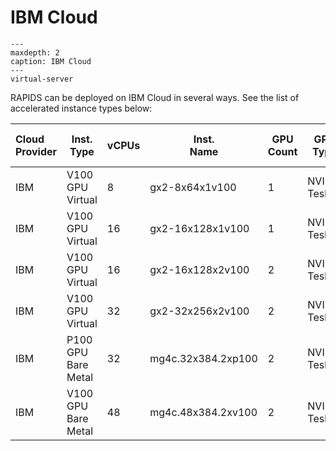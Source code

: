 # IBM Cloud

```{toctree}
---
maxdepth: 2
caption: IBM Cloud
---
virtual-server
```

RAPIDS can be deployed on IBM Cloud in several ways. See the
list of accelerated instance types below:

| Cloud <br> Provider | Inst. <br> Type     | vCPUs | Inst. <br> Name    | GPU <br> Count | GPU <br> Type | xGPU <br> RAM | xGPU <br> RAM Total |
| :------------------ | ------------------- | ----- | ------------------ | -------------- | ------------- | ------------- | ------------------: |
| IBM                 | V100 GPU Virtual    | 8     | gx2-8x64x1v100     | 1              | NVIDIA Tesla  | 16 (GB)       |             64 (GB) |
| IBM                 | V100 GPU Virtual    | 16    | gx2-16x128x1v100   | 1              | NVIDIA Tesla  | 16 (GB)       |            128 (GB) |
| IBM                 | V100 GPU Virtual    | 16    | gx2-16x128x2v100   | 2              | NVIDIA Tesla  | 16 (GB)       |            128 (GB) |
| IBM                 | V100 GPU Virtual    | 32    | gx2-32x256x2v100   | 2              | NVIDIA Tesla  | 16 (GB)       |            256 (GB) |
| IBM                 | P100 GPU Bare Metal | 32    | mg4c.32x384.2xp100 | 2              | NVIDIA Tesla  | 16 (GB)       |            384 (GB) |
| IBM                 | V100 GPU Bare Metal | 48    | mg4c.48x384.2xv100 | 2              | NVIDIA Tesla  | 16 (GB)       |            384 (GB) |
